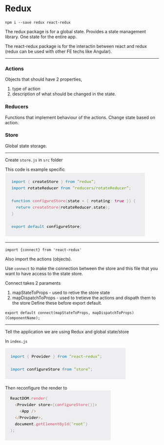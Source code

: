 # Redux

`npm i --save redux react-redux`

The redux package is for a global state.  Provides a state management library.  One state for the entire app.

The react-redux package is for the interactin between react and redux (redux can be used with other FE techs like Angular).

---

### Actions

Objects that should have 2 properties,
1. type of action
2. description of what should be changed in the state.

### Reducers

Functions that implement behaviour of the actions.  Change state based on action.

### Store

Global state storage.

---

Create `store.js` in `src` folder

This code is example specific
![](pics/redux_notes/create_store.png)

---

`import {connect} from 'react-redux'` 

Also import the actions (objects).

Use `connect` to make the connection between the store and this file that you want to have access to the state store.  

Connect takes 2 paraments
1. mapStateToProps - used to retive the store state
2. mapDispatchToProps - used to tretieve the actions and dispath them to the store
Define these before export default.

`export default connect(mapStateToProps, mapDispatchToProps)(ComponentName);`

---

Tell the application we are using Redux and global state/store

In `index.js`

![](pics/redux_notes/index_js.png)

Then reconfigure the render to 
![](pics/redux_notes/index_js1.png)
